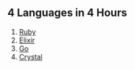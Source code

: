 ## 4 Languages in 4 Hours

1. [Ruby](ruby/README.md)
2. [Elixir](elixir/README.md)
3. [Go](go/README.md)
4. [Crystal](crystal/README.md)
